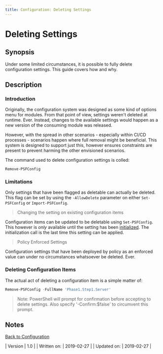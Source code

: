 ```yaml
---
title: Configuration: Deleting Settings
---
```

# Deleting Settings
## Synopsis

Under some limited circumstances, it is possible to fully delete configuration settings.
This guide covers how and why.

## Description

### Introduction

Originally, the configuration system was designed as some kind of options menu for modules.
From that point of view, settings weren't deleted at runtime. Ever.
Instead, changes to the available settings would happen as a new version of the consuming module was released.

However, with the spread in other scenarios - especially within CI/CD processes - scenarios happen where full removal might be beneficial.
This system is designed to support just this, however ensures constraints are present to prevent harming the other envisioned scenarios.

The command used to delete configuration settings is colled:

```powershell
Remove-PSFConfig
```

### Limitations

Only settings that have been flagged as deletable can actually be deleted.
This flag can be set by using the `-AllowDelete` parameter on either `Set-PSFConfig` or `Import-PSFConfig`.

> Changing the setting on existing configuration items

Configuration items can be updated to be deletable using `Set-PSFConfig`. This however is *only* available until the setting has been [initialized](initialize.html).
The initialization call is the last time this setting can be applied.

> Policy Enforced Settings

Configuration settings that have been deployed by policy as an enforced value can under no circumstances whatsoever be deleted.
Ever.

### Deleting Configuration Items

The actual act of deleting a configuration item is a simple matter of:

```powershell
Remove-PSFConfig -FullName 'Phase1.Step1.Server'
```

> Note: PowerShell will prompt for confirmation before accepting to delete settings. Also specify '-Confirm:$false' to circumvent this prompt.

## Notes
[Back to Configuration](http://psframework.org/documentation/documents/PSFramework/configuration.html)

| Version | 1.0 |
| Written on: | 2019-02-27 |
| Updated on: | 2019-02-27 |